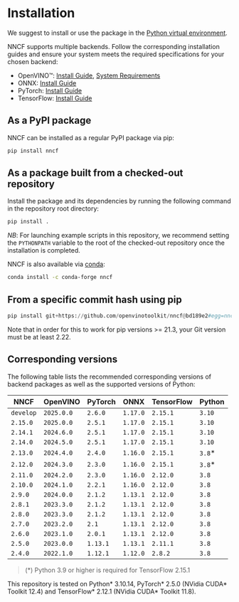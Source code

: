 # Installation

We suggest to install or use the package in the [Python virtual environment](https://docs.python.org/3/tutorial/venv.html).

NNCF supports multiple backends. Follow the corresponding installation guides and ensure your system meets
the required specifications for your chosen backend:

- OpenVINO&trade;: [Install Guide](https://docs.openvino.ai/2025/get-started/install-openvino.html), [System Requirements](https://docs.openvino.ai/2025/about-openvino/release-notes-openvino/system-requirements.html)
- ONNX: [Install Guide](https://onnxruntime.ai/docs/install/)
- PyTorch: [Install Guide](https://pytorch.org/get-started/locally/#start-locally)
- TensorFlow: [Install Guide](https://www.tensorflow.org/install/)

## As a PyPI package

NNCF can be installed as a regular PyPI package via pip:

```bash
pip install nncf
```

## As a package built from a checked-out repository

Install the package and its dependencies by running the following command in the repository root directory:

```bash
pip install .
```

_NB_: For launching example scripts in this repository, we recommend setting the `PYTHONPATH` variable to the root of the checked-out repository once the installation is completed.

NNCF is also available via [conda](https://anaconda.org/conda-forge/nncf):

```bash
conda install -c conda-forge nncf
```

## From a specific commit hash using pip

```python
pip install git+https://github.com/openvinotoolkit/nncf@bd189e2#egg=nncf
```

Note that in order for this to work for pip versions >= 21.3, your Git version must be at least 2.22.

## Corresponding versions

The following table lists the recommended corresponding versions of backend packages
as well as the supported versions of Python:

| NNCF      | OpenVINO   | PyTorch  | ONNX     | TensorFlow | Python |
|-----------|------------|----------|----------|------------|--------|
| `develop` | `2025.0.0` | `2.6.0`  | `1.17.0` | `2.15.1`   | `3.10` |
| `2.15.0`  | `2025.0.0` | `2.5.1`  | `1.17.0` | `2.15.1`   | `3.10` |
| `2.14.1`  | `2024.6.0` | `2.5.1`  | `1.17.0` | `2.15.1`   | `3.10` |
| `2.14.0`  | `2024.5.0` | `2.5.1`  | `1.17.0` | `2.15.1`   | `3.10` |
| `2.13.0`  | `2024.4.0` | `2.4.0`  | `1.16.0` | `2.15.1`   | `3.8`* |
| `2.12.0`  | `2024.3.0` | `2.3.0`  | `1.16.0` | `2.15.1`   | `3.8`* |
| `2.11.0`  | `2024.2.0` | `2.3.0`  | `1.16.0` | `2.12.0`   | `3.8`  |
| `2.10.0`  | `2024.1.0` | `2.2.1`  | `1.16.0` | `2.12.0`   | `3.8`  |
| `2.9.0`   | `2024.0.0` | `2.1.2`  | `1.13.1` | `2.12.0`   | `3.8`  |
| `2.8.1`   | `2023.3.0` | `2.1.2`  | `1.13.1` | `2.12.0`   | `3.8`  |
| `2.8.0`   | `2023.3.0` | `2.1.2`  | `1.13.1` | `2.12.0`   | `3.8`  |
| `2.7.0`   | `2023.2.0` | `2.1`    | `1.13.1` | `2.12.0`   | `3.8`  |
| `2.6.0`   | `2023.1.0` | `2.0.1`  | `1.13.1` | `2.12.0`   | `3.8`  |
| `2.5.0`   | `2023.0.0` | `1.13.1` | `1.13.1` | `2.11.1`   | `3.8`  |
| `2.4.0`   | `2022.1.0` | `1.12.1` | `1.12.0` | `2.8.2`    | `3.8`  |

> (*) Python 3.9 or higher is required for TensorFlow 2.15.1

This repository is tested on Python* 3.10.14, PyTorch* 2.5.0 (NVidia CUDA\* Toolkit 12.4) and TensorFlow* 2.12.1 (NVidia CUDA\* Toolkit 11.8).
